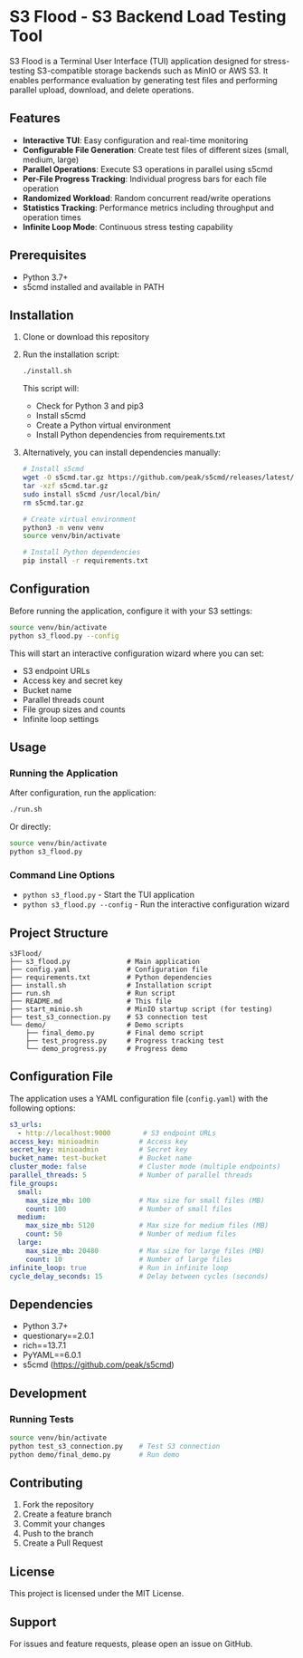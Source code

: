 # S3 Flood - S3 Backend Load Testing Tool

S3 Flood is a Terminal User Interface (TUI) application designed for stress-testing S3-compatible storage backends such as MinIO or AWS S3. It enables performance evaluation by generating test files and performing parallel upload, download, and delete operations.

## Features

- **Interactive TUI**: Easy configuration and real-time monitoring
- **Configurable File Generation**: Create test files of different sizes (small, medium, large)
- **Parallel Operations**: Execute S3 operations in parallel using s5cmd
- **Per-File Progress Tracking**: Individual progress bars for each file operation
- **Randomized Workload**: Random concurrent read/write operations
- **Statistics Tracking**: Performance metrics including throughput and operation times
- **Infinite Loop Mode**: Continuous stress testing capability

## Prerequisites

- Python 3.7+
- s5cmd installed and available in PATH

## Installation

1. Clone or download this repository

2. Run the installation script:
   ```bash
   ./install.sh
   ```

   This script will:
   - Check for Python 3 and pip3
   - Install s5cmd
   - Create a Python virtual environment
   - Install Python dependencies from requirements.txt

3. Alternatively, you can install dependencies manually:
   ```bash
   # Install s5cmd
   wget -O s5cmd.tar.gz https://github.com/peak/s5cmd/releases/latest/download/s5cmd_$(uname -s)_$(uname -m).tar.gz
   tar -xzf s5cmd.tar.gz
   sudo install s5cmd /usr/local/bin/
   rm s5cmd.tar.gz

   # Create virtual environment
   python3 -m venv venv
   source venv/bin/activate

   # Install Python dependencies
   pip install -r requirements.txt
   ```

## Configuration

Before running the application, configure it with your S3 settings:

```bash
source venv/bin/activate
python s3_flood.py --config
```

This will start an interactive configuration wizard where you can set:
- S3 endpoint URLs
- Access key and secret key
- Bucket name
- Parallel threads count
- File group sizes and counts
- Infinite loop settings

## Usage

### Running the Application

After configuration, run the application:

```bash
./run.sh
```

Or directly:

```bash
source venv/bin/activate
python s3_flood.py
```

### Command Line Options

- `python s3_flood.py` - Start the TUI application
- `python s3_flood.py --config` - Run the interactive configuration wizard

## Project Structure

```
s3Flood/
├── s3_flood.py              # Main application
├── config.yaml              # Configuration file
├── requirements.txt         # Python dependencies
├── install.sh               # Installation script
├── run.sh                   # Run script
├── README.md                # This file
├── start_minio.sh           # MinIO startup script (for testing)
├── test_s3_connection.py    # S3 connection test
└── demo/                    # Demo scripts
    ├── final_demo.py        # Final demo script
    ├── test_progress.py     # Progress tracking test
    └── demo_progress.py     # Progress demo
```

## Configuration File

The application uses a YAML configuration file (`config.yaml`) with the following options:

```yaml
s3_urls:
  - http://localhost:9000        # S3 endpoint URLs
access_key: minioadmin          # Access key
secret_key: minioadmin          # Secret key
bucket_name: test-bucket        # Bucket name
cluster_mode: false             # Cluster mode (multiple endpoints)
parallel_threads: 5             # Number of parallel threads
file_groups:
  small:
    max_size_mb: 100            # Max size for small files (MB)
    count: 100                  # Number of small files
  medium:
    max_size_mb: 5120           # Max size for medium files (MB)
    count: 50                   # Number of medium files
  large:
    max_size_mb: 20480          # Max size for large files (MB)
    count: 10                   # Number of large files
infinite_loop: true             # Run in infinite loop
cycle_delay_seconds: 15         # Delay between cycles (seconds)
```

## Dependencies

- Python 3.7+
- questionary==2.0.1
- rich==13.7.1
- PyYAML==6.0.1
- s5cmd (https://github.com/peak/s5cmd)

## Development

### Running Tests

```bash
source venv/bin/activate
python test_s3_connection.py    # Test S3 connection
python demo/final_demo.py       # Run demo
```

## Contributing

1. Fork the repository
2. Create a feature branch
3. Commit your changes
4. Push to the branch
5. Create a Pull Request

## License

This project is licensed under the MIT License.

## Support

For issues and feature requests, please open an issue on GitHub.